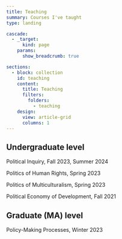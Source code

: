 ```yaml
---
title: Teaching
summary: Courses I've taught
type: landing

cascade:
  - _target:
      kind: page
    params:
      show_breadcrumb: true

sections:
  - block: collection
    id: teaching
    content:
      title: Teaching
      filters:
        folders:
          - teaching
    design:
      view: article-grid
      columns: 1
---
```


## Undergraduate level

Political Inquiry, Fall 2023, Summer 2024

Politics of Human Rights, Spring 2023

Politics of Multiculturalism, Spring 2023

Political Economy of Development, Fall 2021


## Graduate (MA) level

Policy-Making Processes, Winter 2023